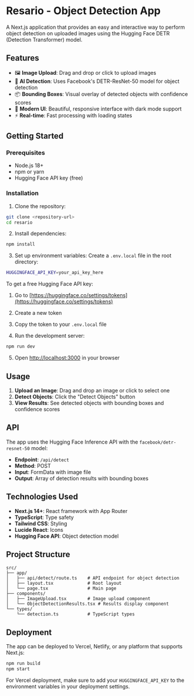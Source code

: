 # Resario - Object Detection App

A Next.js application that provides an easy and interactive way to perform object detection on uploaded images using the Hugging Face DETR (Detection Transformer) model.

## Features

- 🖼️ **Image Upload**: Drag and drop or click to upload images
- 🤖 **AI Detection**: Uses Facebook's DETR-ResNet-50 model for object detection
- 📦 **Bounding Boxes**: Visual overlay of detected objects with confidence scores
- 🎨 **Modern UI**: Beautiful, responsive interface with dark mode support
- ⚡ **Real-time**: Fast processing with loading states

## Getting Started

### Prerequisites

- Node.js 18+ 
- npm or yarn
- Hugging Face API key (free)

### Installation

1. Clone the repository:
```bash
git clone <repository-url>
cd resario
```

2. Install dependencies:
```bash
npm install
```

3. Set up environment variables:
Create a `.env.local` file in the root directory:
```bash
HUGGINGFACE_API_KEY=your_api_key_here
```

To get a free Hugging Face API key:
1. Go to [https://huggingface.co/settings/tokens](https://huggingface.co/settings/tokens)
2. Create a new token
3. Copy the token to your `.env.local` file

4. Run the development server:
```bash
npm run dev
```

5. Open [http://localhost:3000](http://localhost:3000) in your browser

## Usage

1. **Upload an Image**: Drag and drop an image or click to select one
2. **Detect Objects**: Click the "Detect Objects" button
3. **View Results**: See detected objects with bounding boxes and confidence scores

## API

The app uses the Hugging Face Inference API with the `facebook/detr-resnet-50` model:
- **Endpoint**: `/api/detect`
- **Method**: POST
- **Input**: FormData with image file
- **Output**: Array of detection results with bounding boxes

## Technologies Used

- **Next.js 14+**: React framework with App Router
- **TypeScript**: Type safety
- **Tailwind CSS**: Styling
- **Lucide React**: Icons
- **Hugging Face API**: Object detection model

## Project Structure

```
src/
├── app/
│   ├── api/detect/route.ts    # API endpoint for object detection
│   ├── layout.tsx             # Root layout
│   └── page.tsx               # Main page
├── components/
│   ├── ImageUpload.tsx        # Image upload component
│   └── ObjectDetectionResults.tsx # Results display component
└── types/
    └── detection.ts           # TypeScript types
```

## Deployment

The app can be deployed to Vercel, Netlify, or any platform that supports Next.js:

```bash
npm run build
npm start
```

For Vercel deployment, make sure to add your `HUGGINGFACE_API_KEY` to the environment variables in your deployment settings.

